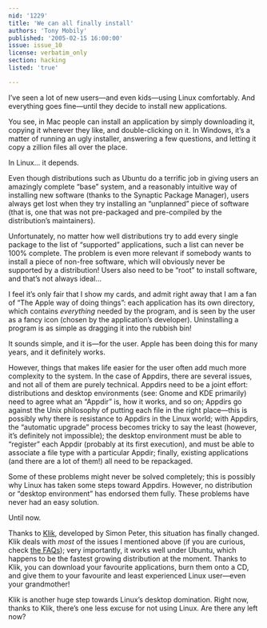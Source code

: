 ```yaml
---
nid: '1229'
title: 'We can all finally install'
authors: 'Tony Mobily'
published: '2005-02-15 16:00:00'
issue: issue_10
license: verbatim_only
section: hacking
listed: 'true'

---
```

I’ve seen a lot of new users—and even kids—using Linux comfortably. And everything goes fine—until they decide to install new applications.

You see, in Mac people can install an application by simply downloading it, copying it wherever they like, and double-clicking on it. In Windows, it’s a matter of running an ugly installer, answering a few questions, and letting it copy a zillion files all over the place.

In Linux... it depends.

Even though distributions such as Ubuntu do a terrific job in giving users an amazingly complete “base” system, and a reasonably intuitive way of installing new software (thanks to the Synaptic Package Manager), users always get lost when they try installing an “unplanned” piece of software (that is, one that was not pre-packaged and pre-compiled by the distribution’s maintainers).

Unfortunately, no matter how well distributions try to add every single package to the list of “supported” applications, such a list can never be 100% complete. The problem is even more relevant if somebody wants to install a piece of non-free software, which will obviously never be supported by a distribution! Users also need to be “root” to install software, and that’s not always ideal...

I feel it’s only fair that I show my cards, and admit right away that I am a fan of “The Apple way of doing things”: each application has its own directory, which contains _everything_ needed by the program, and is seen by the user as a fancy icon (chosen by the application’s developer). Uninstalling a program is as simple as dragging it into the rubbish bin!

It sounds simple, and it is—for the user. Apple has been doing this for many years, and it definitely works.

However, things that makes life easier for the user often add much more complexity to the system. In the case of Appdirs, there are several issues, and not all of them are purely technical. Appdirs need to be a joint effort: distributions and desktop environments (see: Gnome and KDE primarily) need to agree what an “Appdir” is, how it works, and so on; Appdirs go against the Unix philosophy of putting each file in the right place—this is possibly why there is resistance to Appdirs in the Linux world; with Appdirs, the “automatic upgrade” process becomes tricky to say the least (however, it’s definitely not impossible); the desktop environment must be able to “register” each Appdir (probably at its first execution), and must be able to associate a file type with a particular Appdir; finally, existing applications (and there are a lot of them!) all need to be repackaged.

Some of these problems might never be solved completely; this is possibly why Linux has taken some steps toward Appdirs. However, no distribution or “desktop environment” has endorsed them fully. These problems have never had an easy solution.

Until now.

Thanks to [Klik](http://klik.atekon.de/), developed by Simon Peter, this situation has finally changed. Klik deals with _most_ of the issues I mentioned above (if you are curious, check [the FAQs](http://klik.atekon.de/wiki/index.php/User’s_FAQ)); very importantly, it works well under Ubuntu, which happens to be the fastest growing distribution at the moment. Thanks to Klik, you can download your favourite applications, burn them onto a CD, and give them to your favourite and least experienced Linux user—even your grandmother!

Klik is another huge step towards Linux’s desktop domination. Right now, thanks to Klik, there’s one less excuse for not using Linux. Are there any left now?

